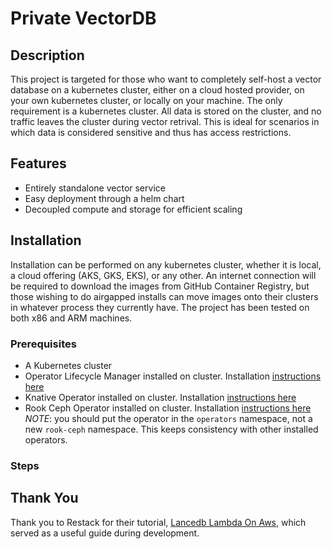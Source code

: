 # Private VectorDB

## Description
This project is targeted for those who want to completely self-host a vector database on a kubernetes cluster, either on a cloud hosted provider, on your own kubernetes cluster, or locally on your machine. The only requirement is a kubernetes cluster. All data is stored on the cluster, and no traffic leaves the cluster during vector retrival. This is ideal for scenarios in which data is considered sensitive and thus has access restrictions.

## Features
- Entirely standalone vector service
- Easy deployment through a helm chart
- Decoupled compute and storage for efficient scaling

## Installation
Installation can be performed on any kubernetes cluster, whether it is local, a cloud offering (AKS, GKS, EKS), or any other. 
An internet connection will be required to download the images from GitHub Container Registry, but those wishing to do airgapped installs can move images onto their clusters in whatever process they currently have.
The project has been tested on both x86 and ARM machines.

### Prerequisites
- A Kubernetes cluster
- Operator Lifecycle Manager installed on cluster. Installation [instructions here](https://sdk.operatorframework.io/docs/cli/operator-sdk_olm_install/)
- Knative Operator installed on cluster. Installation [instructions here](https://artifacthub.io/packages/olm/community-operators/knative-operator?modal=install)
- Rook Ceph Operator installed on cluster. Installation [instructions here](https://artifacthub.io/packages/olm/community-operators/rook-ceph?modal=install) *NOTE*: you should put the operator in the `operators` namespace, not a new `rook-ceph` namespace. This keeps consistency with other installed operators.

### Steps


## Thank You
Thank you to Restack for their tutorial, [Lancedb Lambda On Aws](https://www.restack.io/p/lancedb-answer-lambda-aws-cat-ai), which served as a useful guide during development.
